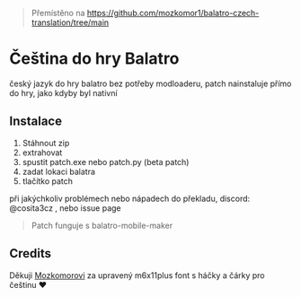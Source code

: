 > Přemístěno na https://github.com/mozkomor1/balatro-czech-translation/tree/main

# Čeština do hry Balatro

český jazyk do hry balatro bez potřeby modloaderu, patch nainstaluje přímo do hry, jako kdyby byl nativní

## Instalace

1. Stáhnout zip
2. extrahovat
3. spustit patch.exe nebo patch.py (beta patch)
4. zadat lokaci balatra
5. tlačítko patch

při jakýchkoliv problémech nebo nápadech do překladu, discord: @cosita3cz , nebo issue page

> Patch funguje s balatro-mobile-maker

## Credits

Děkuji [Mozkomorovi](https://github.com/mozkomor1/balatro-czech-translation/tree/main) za upravený m6x11plus font s háčky a čárky pro češtinu ❤️
